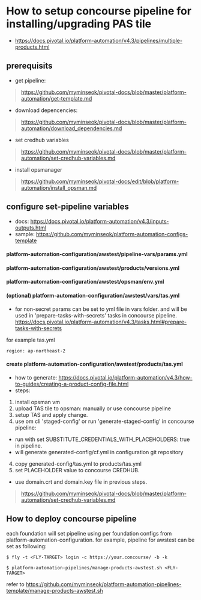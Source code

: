 
# How to setup concourse pipeline for installing/upgrading PAS tile
- https://docs.pivotal.io/platform-automation/v4.3/pipelines/multiple-products.html

## prerequisits
- get pipeline:
> https://github.com/myminseok/pivotal-docs/blob/master/platform-automation/get-template.md
- download depencencies:
> https://github.com/myminseok/pivotal-docs/blob/master/platform-automation/download_dependencies.md
- set credhub variables
> https://github.com/myminseok/pivotal-docs/blob/master/platform-automation/set-credhub-variables.md
- install opsmanager
> https://github.com/myminseok/pivotal-docs/edit/blob/platform-automation/install_opsman.md


## configure set-pipeline variables
- docs: https://docs.pivotal.io/platform-automation/v4.3/inputs-outputs.html
- sample: https://github.com/myminseok/platform-automation-configs-template
    
#### platform-automation-configuration/awstest/pipeline-vars/params.yml

#### platform-automation-configuration/awstest/products/versions.yml

#### platform-automation-configuration/awstest/opsman/env.yml

#### (optional) platform-automation-configuration/awstest/vars/tas.yml
- for non-secret params can be set to yml file in vars folder. and will be used in 'prepare-tasks-with-secrets' tasks in concourse pipeline. https://docs.pivotal.io/platform-automation/v4.3/tasks.html#prepare-tasks-with-secrets

for example tas.yml
```
region: ap-northeast-2
```


#### create platform-automation-configuration/awstest/products/tas.yml
- how to generate: https://docs.pivotal.io/platform-automation/v4.3/how-to-guides/creating-a-product-config-file.html
- steps:
1. install opsman vm
2. upload TAS tile to opsman: manually or use concourse pipeline
3. setup TAS and apply change.
4. use om cli 'staged-config' or run 'generate-staged-config' in concourse pipeline:  
  - run with set SUBSTITUTE_CREDENTIALS_WITH_PLACEHOLDERS: true in pipeline.
  - will generate  generated-config/cf.yml in configuration git repository
4. copy generated-config/tas.yml to products/tas.yml
5. set PLACEHOLDER value to concourse CREDHUB.
  - use domain.crt and domain.key file in previous steps.
> https://github.com/myminseok/pivotal-docs/blob/master/platform-automation/set-credhub-variables.md




## How to deploy concourse pipeline

each foundation will set pipeline using per foundation configs from platform-automation-configuration. for example, pipeline for awstest can be set as following:

```
$ fly -t <FLY-TARGET> login -c https://your.concourse/ -b -k

$ platform-automation-pipelines/manage-products-awstest.sh <FLY-TARGET>

```
refer to https://github.com/myminseok/platform-automation-pipelines-template/manage-products-awstest.sh






